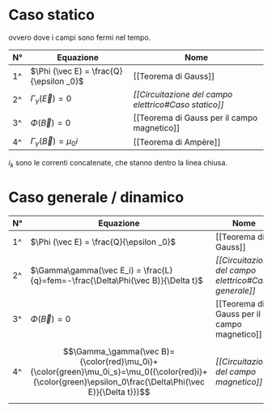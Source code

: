 # Caso statico
ovvero dove i campi sono fermi nel tempo.

| N°  | Equazione                               | Nome                                                 |
| --- | --------------------------------------- | ---------------------------------------------------- |
| 1^  | $\Phi (\vec E) = \frac{Q}{\epsilon _0}$ | [[Teorema di Gauss]]                                 |
| 2^  | $\Gamma _\gamma (\vec E) = 0$           | *[[Circuitazione del campo elettrico#Caso statico]]* |
| 3^  | $\Phi (\vec B)=0$                       | [[Teorema di Gauss per il campo magnetico]]          |
| 4^  | $\Gamma _\gamma (\vec B) = \mu _0i$     | [[Teorema di Ampère]]                                |

$i_k$ sono le correnti concatenate, che stanno dentro la linea chiusa.
# Caso generale / dinamico
| N°  | Equazione                                                                                                                                                | Nome                                                  |
| --- | -------------------------------------------------------------------------------------------------------------------------------------------------------- | ----------------------------------------------------- |
| 1^  | $\Phi (\vec E) = \frac{Q}{\epsilon _0}$                                                                                                                  | [[Teorema di Gauss]]                                  |
| 2^  | $\Gamma\gamma(\vec E_i) = \frac{L}{q}=fem=-\frac{\Delta\Phi(\vec B)}{\Delta t}$                                                                          | *[[Circuitazione del campo elettrico#Caso generale]]* |
| 3^  | $\Phi (\vec B)=0$                                                                                                                                        | [[Teorema di Gauss per il campo magnetico]]           |
| 4^  | $$\Gamma_\gamma(\vec B)={\color{red}\mu_0i}+{\color{green}\mu_0i_s}=\mu_0({\color{red}i}+{\color{green}\epsilon_0\frac{\Delta\Phi(\vec E)}{\Delta t}})$$ | *[[Circuitazione del campo magnetico]]*               |
